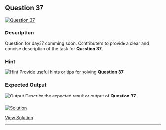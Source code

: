 


## Question 37
<a href="https://github.com/alishgosai/Python-Exercise-and-Solutions/blob/master/questions/Question37.md" target="_blank">
  <img src="https://img.shields.io/badge/Question-37-purple?style=for-the-badge&logoSize=60" alt="Question 37">
</a>

### **Description**
Question for day37 comming soon.
Contributers to provide a clear and concise description of the task for **Question 37**.

### **Hint**
![Hint](https://img.shields.io/badge/Hint:-blue)
Provide useful hints or tips for solving **Question 37**.

### **Expected Output**
![Output](https://img.shields.io/badge/Output:-blue)
Describe the expected result or output of **Question 37**.

### <a href="https://github.com/alishgosai/Python-Exercise-and-Solutions/blob/master/solutions/Solution37.js" target="_blank">
  <img src="https://img.shields.io/badge/Solution-1f8e00?style=for-the-badge&logo=solution&logoColor=white" alt="Solution">
</a>

<a href="https://github.com/alishgosai/Python-Exercise-and-Solutions/blob/master/solutions/Solution37.js" target="_blank">View Solution</a>

---

